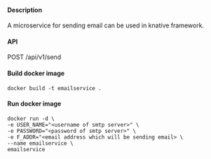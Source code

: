 #### Description
A microservice for sending email
can be used in knative framework.

#### API

POST /api/v1/send



#### Build docker image

```
docker build -t emailservice .
```

#### Run docker image

```
docker run -d \
-e USER_NAME="<username of smtp server>" \
-e PASSWORD="<password of smtp server>" \
-e F_ADDR="<email address which will be sending email> \
--name emailservice \
emailservice
```
